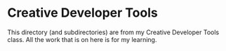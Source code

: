 # Creative Developer Tools

This directory (and subdirectories) are from my Creative Developer Tools class. All the work that is on here is for my learning. 